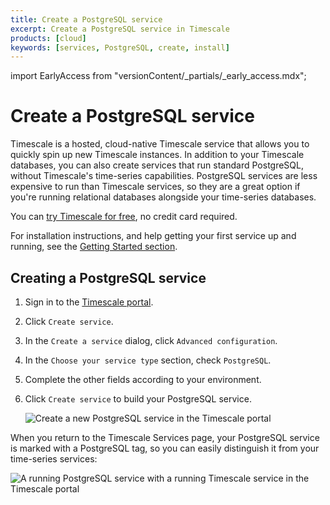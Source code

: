 ```yaml
---
title: Create a PostgreSQL service
excerpt: Create a PostgreSQL service in Timescale
products: [cloud]
keywords: [services, PostgreSQL, create, install]
---
```


import EarlyAccess from "versionContent/_partials/_early_access.mdx";

# Create a PostgreSQL service

<EarlyAccess />

Timescale is a hosted, cloud-native Timescale service that allows you to
quickly spin up new Timescale instances. In addition to your Timescale
databases, you can also create services that run standard PostgreSQL, without
Timescale's time-series capabilities. PostgreSQL services are less expensive to
run than Timescale services, so they are a great option if you're running
relational databases alongside your time-series databases.

You can [try Timescale for free][sign-up], no credit card required.

For installation instructions, and help getting your first service up and
running, see the [Getting Started section][cloud-install].

<Procedure>

## Creating a PostgreSQL service

1.  Sign in to the [Timescale portal][cloud-console].
1.  Click `Create service`.
1.  In the `Create a service` dialog, click `Advanced configuration`.
1.  In the `Choose your service type` section, check `PostgreSQL`.
1.  Complete the other fields according to your environment.
1.  Click `Create service` to build your PostgreSQL service.

    <img
        class="main-content__illustration"
        src="https://s3.amazonaws.com/assets.timescale.com/docs/images/tsc-create-pgservice.png"
        alt="Create a new PostgreSQL service in the Timescale portal"
    />

</Procedure>

When you return to the Timescale Services page, your PostgreSQL service is
marked with a PostgreSQL tag, so you can easily distinguish it from your
time-series services:

<img
    class="main-content__illustration"
    src="https://s3.amazonaws.com/assets.timescale.com/docs/images/tsc-view-pgservice.png"
    alt="A running PostgreSQL service with a running Timescale service in the Timescale portal"
/>

[cloud-install]: /getting-started/latest/
[sign-up]: https://www.timescale.com/timescale-signup
[cloud-console]: https://console.cloud.timescale.com/
